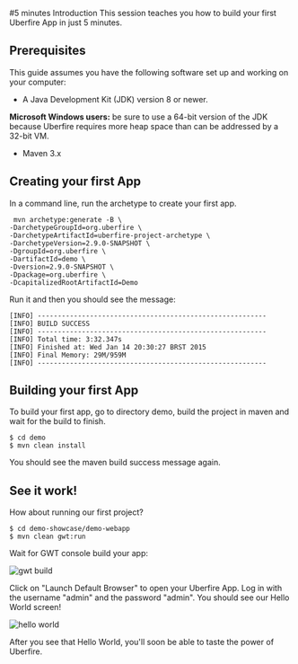 #5 minutes Introduction
This session teaches you how to build your first Uberfire App in just 5 minutes.

## Prerequisites
This guide assumes you have the following software set up and working on your computer:

* A Java Development Kit (JDK) version 8 or newer.

**Microsoft Windows users:** be sure to use a 64-bit version of the JDK because Uberfire requires more heap space than can be addressed by a 32-bit VM.

* Maven 3.x

## Creating your first App

 In a command line, run the archetype to create your first app.

```
 mvn archetype:generate -B \
-DarchetypeGroupId=org.uberfire \
-DarchetypeArtifactId=uberfire-project-archetype \
-DarchetypeVersion=2.9.0-SNAPSHOT \
-DgroupId=org.uberfire \
-DartifactId=demo \
-Dversion=2.9.0-SNAPSHOT \
-Dpackage=org.uberfire \
-DcapitalizedRootArtifactId=Demo
```
Run it and then you should see the message:
```
[INFO] ---------------------------------------------------------
[INFO] BUILD SUCCESS
[INFO] ---------------------------------------------------------
[INFO] Total time: 3:32.347s
[INFO] Finished at: Wed Jan 14 20:30:27 BRST 2015
[INFO] Final Memory: 29M/959M
[INFO] ---------------------------------------------------------
````
## Building your first App

To build your first app, go to directory demo, build the project in maven and wait for the build to finish.

```
$ cd demo
$ mvn clean install

```
You should see the maven build success message again.

## See it work!

How about running our first project?
```
$ cd demo-showcase/demo-webapp
$ mvn clean gwt:run
```
Wait for GWT console build your app:

![gwt build](gwt-console.png)

Click on "Launch Default Browser" to open your Uberfire App. Log in with the username "admin" and the password "admin". You should see our Hello World screen!

![hello world](helloWorld.png)

After you see that Hello World, you'll soon be able to taste the power of Uberfire.



